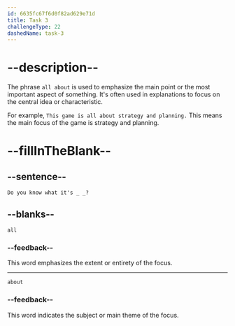 ```yaml
---
id: 6635fc67f6d0f82ad629e71d
title: Task 3
challengeType: 22
dashedName: task-3
---
```


<!--
AUDIO REFERENCE: 
Brian: Do you know what it's all about?
-->

# --description--

The phrase `all about` is used to emphasize the main point or the most important aspect of something. It's often used in explanations to focus on the central idea or characteristic.

For example, `This game is all about strategy and planning.` This means the main focus of the game is strategy and planning.

# --fillInTheBlank--

## --sentence--

`Do you know what it's _ _?`

## --blanks--

`all`

### --feedback--

This word emphasizes the extent or entirety of the focus.

---

`about`

### --feedback--

This word indicates the subject or main theme of the focus.
